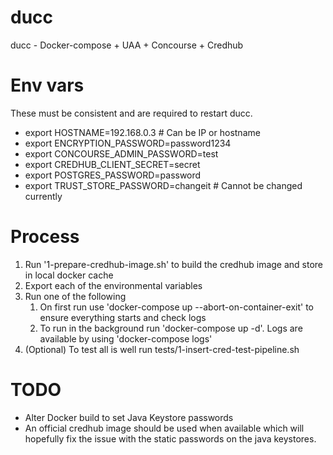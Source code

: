 # ducc
ducc - Docker-compose + UAA + Concourse + Credhub

# Env vars
These must be consistent and are required to restart ducc.

- export HOSTNAME=192.168.0.3 # Can be IP or hostname 
- export ENCRYPTION_PASSWORD=password1234 
- export CONCOURSE_ADMIN_PASSWORD=test 
- export CREDHUB_CLIENT_SECRET=secret 
- export POSTGRES_PASSWORD=password 
- export TRUST_STORE_PASSWORD=changeit # Cannot be changed currently

# Process
1. Run '1-prepare-credhub-image.sh' to build the credhub image and store in local docker cache
2. Export each of the environmental variables
3. Run one of the following
   1. On first run use 'docker-compose up --abort-on-container-exit'  to ensure everything starts and check logs
   2. To run in the background run 'docker-compose up -d'. Logs are available by using 'docker-compose logs'
4. (Optional) To test all is well run tests/1-insert-cred-test-pipeline.sh

# TODO
- Alter Docker build to set Java Keystore passwords 
- An official credhub image should be used when available which will hopefully fix the issue with the static passwords on the java keystores.

